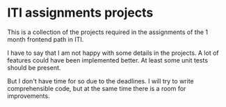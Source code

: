 # ITI assignments projects
This is a collection of the projects required in the assignments of the 1 month frontend path in ITI.

I have to say that I am not happy with some details in the projects. A lot of features could have been implemented better. At least some unit tests should be present.

But I don't have time for so due to the deadlines.
I will try to write comprehensible code, but at the same time there is a room for improvements.